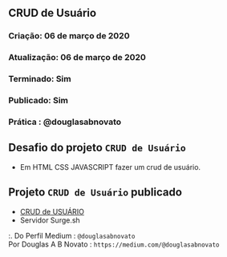 ## CRUD de Usuário

### Criação: 06 de março de 2020
### Atualização: 06 de março de 2020
### Terminado: Sim 
### Publicado: Sim
### Prática : @douglasabnovato

## Desafio do projeto `CRUD de Usuário`
- Em HTML CSS JAVASCRIPT fazer um crud de usuário.

## Projeto `CRUD de Usuário` publicado
- [CRUD de USUÁRIO](https://condemned-creature.surge.sh)
- Servidor Surge.sh

:. Do Perfil Medium : `@douglasabnovato`</br>
Por Douglas A B Novato :  `https://medium.com/@douglasabnovato`